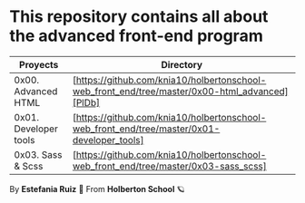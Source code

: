 # This repository contains all about the advanced front-end program
| Proyects | Directory |
| ------ | ------ |
| 0x00. Advanced HTML | [https://github.com/knia10/holbertonschool-web_front_end/tree/master/0x00-html_advanced][PlDb] |
|0x01. Developer tools | [https://github.com/knia10/holbertonschool-web_front_end/tree/master/0x01-developer_tools] |
|0x03. Sass & Scss | [https://github.com/knia10/holbertonschool-web_front_end/tree/master/0x03-sass_scss] |


By **Estefania Ruiz** 🦌 From **Holberton School** 🪐